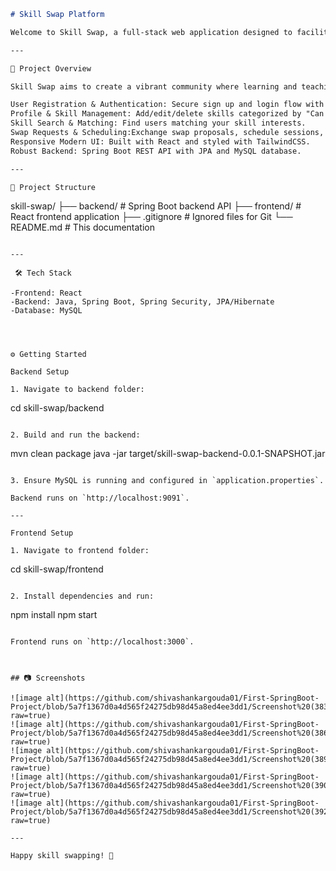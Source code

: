 
```markdown
# Skill Swap Platform

Welcome to Skill Swap, a full-stack web application designed to facilitate peer-to-peer skill exchange! Users can register, showcase skills they can teach or want to learn, search for matching partners, send swap requests, schedule exchanges, and track their progress effortlessly.

---

🚀 Project Overview

Skill Swap aims to create a vibrant community where learning and teaching skills is easy, interactive, and rewarding.

User Registration & Authentication: Secure sign up and login flow with hashed passwords.
Profile & Skill Management: Add/edit/delete skills categorized by "Can Teach" or "Want to Learn".
Skill Search & Matching: Find users matching your skill interests.
Swap Requests & Scheduling:Exchange swap proposals, schedule sessions, accept/reject requests.
Responsive Modern UI: Built with React and styled with TailwindCSS.
Robust Backend: Spring Boot REST API with JPA and MySQL database.

---

📂 Project Structure

```
skill-swap/
  ├── backend/                # Spring Boot backend API
  ├── frontend/               # React frontend application
  ├── .gitignore              # Ignored files for Git
  └── README.md               # This documentation
```

---

 🛠️ Tech Stack

-Frontend: React
-Backend: Java, Spring Boot, Spring Security, JPA/Hibernate
-Database: MySQL




⚙️ Getting Started

Backend Setup

1. Navigate to backend folder:

```
cd skill-swap/backend
```

2. Build and run the backend:

```
mvn clean package
java -jar target/skill-swap-backend-0.0.1-SNAPSHOT.jar
```

3. Ensure MySQL is running and configured in `application.properties`.

Backend runs on `http://localhost:9091`.

---

Frontend Setup

1. Navigate to frontend folder:

```
cd skill-swap/frontend
```

2. Install dependencies and run:

```
npm install
npm start
```

Frontend runs on `http://localhost:3000`.



## 📷 Screenshots

![image alt](https://github.com/shivashankargouda01/First-SpringBoot-Project/blob/5a7f1367d0a4d565f24275db98d45a8ed4ee3dd1/Screenshot%20(383).png?raw=true)
![image alt](https://github.com/shivashankargouda01/First-SpringBoot-Project/blob/5a7f1367d0a4d565f24275db98d45a8ed4ee3dd1/Screenshot%20(386).png?raw=true)
![image alt](https://github.com/shivashankargouda01/First-SpringBoot-Project/blob/5a7f1367d0a4d565f24275db98d45a8ed4ee3dd1/Screenshot%20(389).png?raw=true)
![image alt](https://github.com/shivashankargouda01/First-SpringBoot-Project/blob/5a7f1367d0a4d565f24275db98d45a8ed4ee3dd1/Screenshot%20(390).png?raw=true)
![image alt](https://github.com/shivashankargouda01/First-SpringBoot-Project/blob/5a7f1367d0a4d565f24275db98d45a8ed4ee3dd1/Screenshot%20(392).png?raw=true)

---

Happy skill swapping! 🎉
```

